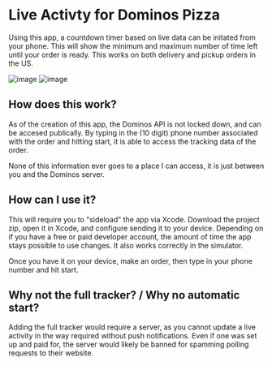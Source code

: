 # Live Activty for Dominos Pizza
 Using this app, a countdown timer based on live data can be initated from your phone. This will show the minimum and maximum number of time left until your order is ready. This works on both delivery and pickup orders in the US.

 ![image](https://github.com/ztc0611/Live-Dominos-Pizza/assets/28269330/232ae196-e84b-4b70-954b-719102e850e2)
 ![image](https://github.com/ztc0611/Live-Dominos-Pizza/assets/28269330/d646000c-ac51-4562-90ea-b99f7e68137d)

## How does this work?

As of the creation of this app, the Dominos API is not locked down, and can be accesed publically. By typing in the (10 digit) phone number associated with the order and hitting start, it is able to access the tracking data of the order. 

None of this information ever goes to a place I can access, it is just between you and the Dominos server.

## How can I use it?

This will require you to "sideload" the app via Xcode. Download the project zip, open it in Xcode, and configure sending it to your device. Depending on if you have a free or paid developer account, the amount of time the app stays possible to use changes. It also works correctly in the simulator. 

Once you have it on your device, make an order, then type in your phone number and hit start.

## Why not the full tracker? / Why no automatic start?

Adding the full tracker would require a server, as you cannot update a live activity in the way required without push notifications. Even if one was set up and paid for, the server would likely be banned for spamming polling requests to their website.
